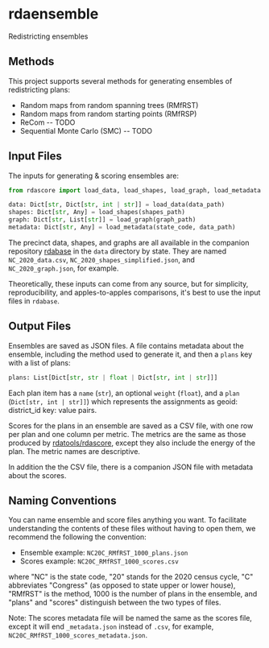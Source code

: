 # rdaensemble

Redistricting ensembles

## Methods

This project supports several methods for generating ensembles of redistricting plans:

- Random maps from random spanning trees (RMfRST)
- Random maps from random starting points (RMfRSP)
- ReCom -- TODO
- Sequential Monte Carlo (SMC) -- TODO

## Input Files

The inputs for generating &amp; scoring ensembles are:

```python
from rdascore import load_data, load_shapes, load_graph, load_metadata

data: Dict[str, Dict[str, int | str]] = load_data(data_path)
shapes: Dict[str, Any] = load_shapes(shapes_path)
graph: Dict[str, List[str]] = load_graph(graph_path)
metadata: Dict[str, Any] = load_metadata(state_code, data_path)
```

The precinct data, shapes, and graphs are all available in the companion repository
[rdabase](https://github.com/rdatools/rdabase)
in the `data` directory by state.
They are named `NC_2020_data.csv`, `NC_2020_shapes_simplified.json`, and `NC_2020_graph.json`,
for example.

Theoretically, these inputs can come from any source, but for simplicity, reproducibility, and apples-to-apples comparisons,
it's best to use the input files in `rdabase`.
  
## Output Files

Ensembles are saved as JSON files.
A file contains metadata about the ensemble, including the method used to generate it,
and then a `plans` key with a list of plans:

```python
plans: List[Dict[str, str | float | Dict[str, int | str]]]
```

Each plan item has a `name` (`str`), an optional `weight` (`float`), and a
`plan` (`Dict[str, int | str]]`) which represents the assignments as 
geoid: district_id key: value pairs.

Scores for the plans in an ensemble are saved as a CSV file,
with one row per plan and one column per metric.
The metrics are the same as those produced by 
[rdatools/rdascore](https://github.com/rdatools/rdascore),
except they also include the energy of the plan.
The metric names are descriptive.

In addition the the CSV file, there is a companion JSON file with metadata about the scores.

## Naming Conventions

You can name ensemble and score files anything you want.
To facilitate understanding the contents of these files without having to open them, 
we recommend the following the convention:

- Ensemble example: `NC20C_RMfRST_1000_plans.json`
- Scores example: `NC20C_RMfRST_1000_scores.csv`

where "NC" is the state code, "20" stands for the 2020 census cycle, 
"C" abbreviates "Congress" (as opposed to state upper or lower house), 
"RMfRST" is the method, 1000 is the number of plans in the ensemble, and 
"plans" and "scores" distinguish between the two types of files.

Note: The scores metadata file will be named the same as the scores file,
except it will end `_metadata.json` instead of `.csv`, 
for example, `NC20C_RMfRST_1000_scores_metadata.json`.
